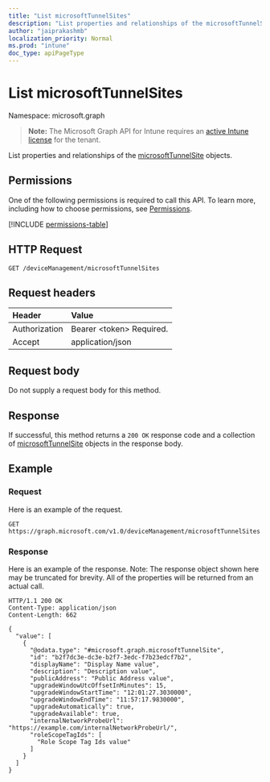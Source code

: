 ```yaml
---
title: "List microsoftTunnelSites"
description: "List properties and relationships of the microsoftTunnelSite objects."
author: "jaiprakashmb"
localization_priority: Normal
ms.prod: "intune"
doc_type: apiPageType
---
```


# List microsoftTunnelSites

Namespace: microsoft.graph

> **Note:** The Microsoft Graph API for Intune requires an [active Intune license](https://go.microsoft.com/fwlink/?linkid=839381) for the tenant.

List properties and relationships of the [microsoftTunnelSite](../resources/intune-mstunnel-microsofttunnelsite.md) objects.

## Permissions
One of the following permissions is required to call this API. To learn more, including how to choose permissions, see [Permissions](/graph/permissions-reference).

<!-- { "blockType": "permissions", "name": "intune_mstunnel_microsofttunnelsite_list" } -->
[!INCLUDE [permissions-table](../includes/permissions/intune-mstunnel-microsofttunnelsite-list-permissions.md)]

## HTTP Request
<!-- {
  "blockType": "ignored"
}
-->
``` http
GET /deviceManagement/microsoftTunnelSites
```

## Request headers
|Header|Value|
|:---|:---|
|Authorization|Bearer &lt;token&gt; Required.|
|Accept|application/json|

## Request body
Do not supply a request body for this method.

## Response
If successful, this method returns a `200 OK` response code and a collection of [microsoftTunnelSite](../resources/intune-mstunnel-microsofttunnelsite.md) objects in the response body.

## Example

### Request
Here is an example of the request.
``` http
GET https://graph.microsoft.com/v1.0/deviceManagement/microsoftTunnelSites
```

### Response
Here is an example of the response. Note: The response object shown here may be truncated for brevity. All of the properties will be returned from an actual call.
``` http
HTTP/1.1 200 OK
Content-Type: application/json
Content-Length: 662

{
  "value": [
    {
      "@odata.type": "#microsoft.graph.microsoftTunnelSite",
      "id": "b2f7dc3e-dc3e-b2f7-3edc-f7b23edcf7b2",
      "displayName": "Display Name value",
      "description": "Description value",
      "publicAddress": "Public Address value",
      "upgradeWindowUtcOffsetInMinutes": 15,
      "upgradeWindowStartTime": "12:01:27.3030000",
      "upgradeWindowEndTime": "11:57:17.9830000",
      "upgradeAutomatically": true,
      "upgradeAvailable": true,
      "internalNetworkProbeUrl": "https://example.com/internalNetworkProbeUrl/",
      "roleScopeTagIds": [
        "Role Scope Tag Ids value"
      ]
    }
  ]
}
```
